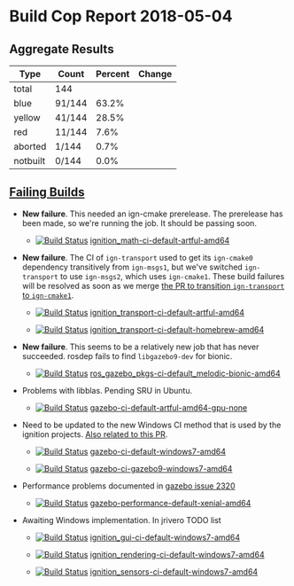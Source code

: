 # Build Cop Report 2018-05-04

## Aggregate Results

| Type | Count | Percent | Change |
|--|--|--|--|
| total | 144 | |  |
| blue | 91/144 | 63.2% |  |
| yellow | 41/144 | 28.5% |  |
| red | 11/144 | 7.6% |  |
| aborted | 1/144 | 0.7% |  |
| notbuilt | 0/144 | 0.0% |  |

## [Failing Builds](https://build.osrfoundation.org/view/main/view/BuildCopFail/)

* **New failure**. This needed an ign-cmake prerelease. The prerelease has been made, so we're running the job. It should be passing soon.

    * [![Build Status](https://build.osrfoundation.org/job/ignition_math-ci-default-artful-amd64//badge/icon)](https://build.osrfoundation.org/job/ignition_math-ci-default-artful-amd64/) [ignition_math-ci-default-artful-amd64](https://build.osrfoundation.org/job/ignition_math-ci-default-artful-amd64/)

* **New failure**. The CI of `ign-transport` used to get its `ign-cmake0` dependency transitively from `ign-msgs1`, but we've switched `ign-transport` to use `ign-msgs2`, which uses `ign-cmake1`. These build failures will be resolved as soon as we merge [the PR to transition `ign-transport` to `ign-cmake1`](https://bitbucket.org/ignitionrobotics/ign-transport/pull-requests/298/make-ign-transport-compatible-with-ign/diff#chg-log/test/integration/CMakeLists.txt).

    * [![Build Status](https://build.osrfoundation.org/job/ignition_transport-ci-default-artful-amd64//badge/icon)](https://build.osrfoundation.org/job/ignition_transport-ci-default-artful-amd64/) [ignition_transport-ci-default-artful-amd64](https://build.osrfoundation.org/job/ignition_transport-ci-default-artful-amd64/)

    * [![Build Status](https://build.osrfoundation.org/job/ignition_transport-ci-default-homebrew-amd64//badge/icon)](https://build.osrfoundation.org/job/ignition_transport-ci-default-homebrew-amd64/) [ignition_transport-ci-default-homebrew-amd64](https://build.osrfoundation.org/job/ignition_transport-ci-default-homebrew-amd64/)

* **New failure**. This seems to be a relatively new job that has never succeeded. rosdep fails to find `libgazebo9-dev` for bionic.

    * [![Build Status](https://build.osrfoundation.org/job/ros_gazebo_pkgs-ci-default_melodic-bionic-amd64//badge/icon)](https://build.osrfoundation.org/job/ros_gazebo_pkgs-ci-default_melodic-bionic-amd64/) [ros_gazebo_pkgs-ci-default_melodic-bionic-amd64](https://build.osrfoundation.org/job/ros_gazebo_pkgs-ci-default_melodic-bionic-amd64/)

* Problems with libblas. Pending SRU in Ubuntu.

    * [![Build Status](https://build.osrfoundation.org/job/gazebo-ci-default-artful-amd64-gpu-none//badge/icon)](https://build.osrfoundation.org/job/gazebo-ci-default-artful-amd64-gpu-none/) [gazebo-ci-default-artful-amd64-gpu-none](https://build.osrfoundation.org/job/gazebo-ci-default-artful-amd64-gpu-none/)

* Need to be updated to the new Windows CI method that is used by the ignition projects. [Also related to this PR](https://bitbucket.org/osrf/release-tools/pull-requests/529/).

    * [![Build Status](https://build.osrfoundation.org/job/gazebo-ci-default-windows7-amd64//badge/icon)](https://build.osrfoundation.org/job/gazebo-ci-default-windows7-amd64/) [gazebo-ci-default-windows7-amd64](https://build.osrfoundation.org/job/gazebo-ci-default-windows7-amd64/)

    * [![Build Status](https://build.osrfoundation.org/job/gazebo-ci-gazebo9-windows7-amd64//badge/icon)](https://build.osrfoundation.org/job/gazebo-ci-gazebo9-windows7-amd64/) [gazebo-ci-gazebo9-windows7-amd64](https://build.osrfoundation.org/job/gazebo-ci-gazebo9-windows7-amd64/)


* Performance problems documented in [gazebo issue 2320](https://bitbucket.org/osrf/gazebo/issues/2320/)

    * [![Build Status](https://build.osrfoundation.org/job/gazebo-performance-default-xenial-amd64//badge/icon)](https://build.osrfoundation.org/job/gazebo-performance-default-xenial-amd64/) [gazebo-performance-default-xenial-amd64](https://build.osrfoundation.org/job/gazebo-performance-default-xenial-amd64/)

* Awaiting Windows implementation. In jrivero TODO list

    * [![Build Status](https://build.osrfoundation.org/job/ignition_gui-ci-default-windows7-amd64//badge/icon)](https://build.osrfoundation.org/job/ignition_gui-ci-default-windows7-amd64/) [ignition_gui-ci-default-windows7-amd64](https://build.osrfoundation.org/job/ignition_gui-ci-default-windows7-amd64/)

    * [![Build Status](https://build.osrfoundation.org/job/ignition_rendering-ci-default-windows7-amd64//badge/icon)](https://build.osrfoundation.org/job/ignition_rendering-ci-default-windows7-amd64/) [ignition_rendering-ci-default-windows7-amd64](https://build.osrfoundation.org/job/ignition_rendering-ci-default-windows7-amd64/)

    * [![Build Status](https://build.osrfoundation.org/job/ignition_sensors-ci-default-windows7-amd64//badge/icon)](https://build.osrfoundation.org/job/ignition_sensors-ci-default-windows7-amd64/) [ignition_sensors-ci-default-windows7-amd64](https://build.osrfoundation.org/job/ignition_sensors-ci-default-windows7-amd64/)